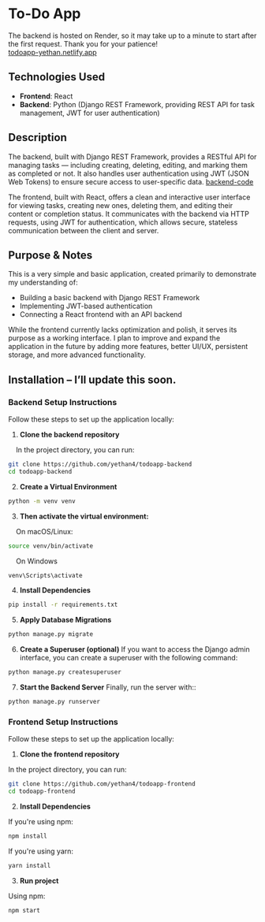 # To-Do App

The backend is hosted on Render, so it may take up to a minute to start after the first request. Thank you for your patience!<br>
[todoapp-yethan.netlify.app](https://todoapp-yethan.netlify.app/login)

## Technologies Used

- **Frontend**: React
- **Backend**: Python (Django REST Framework, providing REST API for task management, JWT for user authentication)

## Description

The backend, built with Django REST Framework, provides a RESTful API for managing tasks — including creating, deleting, editing, and marking them as completed or not. It also handles user authentication using JWT (JSON Web Tokens) to ensure secure access to user-specific data.
[backend-code](https://github.com/yethan4/todoapp-backend)

The frontend, built with React, offers a clean and interactive user interface for viewing tasks, creating new ones, deleting them, and editing their content or completion status. It communicates with the backend via HTTP requests, using JWT for authentication, which allows secure, stateless communication between the client and server.

## Purpose & Notes

This is a very simple and basic application, created primarily to demonstrate my understanding of:

* Building a basic backend with Django REST Framework
* Implementing JWT-based authentication
* Connecting a React frontend with an API backend

While the frontend currently lacks optimization and polish, it serves its purpose as a working interface. I plan to improve and expand the application in the future by adding more features, better UI/UX, persistent storage, and more advanced functionality.


## Installation – I’ll update this soon.

### Backend Setup Instructions

Follow these steps to set up the application locally:

  1. **Clone the backend repository**
  
  &nbsp;&nbsp;&nbsp;&nbsp;In the project directory, you can run:
  ```bash
  git clone https://github.com/yethan4/todoapp-backend
  cd todoapp-backend
  ```
  
  2. **Create a Virtual Environment**
  ```bash
  python -m venv venv
  ```

  3. **Then activate the virtual environment:**
  
  &nbsp;&nbsp;&nbsp;&nbsp;On macOS/Linux:
  ```bash
  source venv/bin/activate 
  ```
  &nbsp;&nbsp;&nbsp;&nbsp;On Windows
  ```bash
  venv\Scripts\activate
  ```
  4. **Install Dependencies**
  ```bash
  pip install -r requirements.txt
  ```
  5. **Apply Database Migrations**
  ```bash
  python manage.py migrate
  ```
  6. **Create a Superuser (optional)**
  If you want to access the Django admin interface, you can create a superuser with the following command:
  ```bash
  python manage.py createsuperuser
  ```
  7. **Start the Backend Server**
  Finally, run the server with::
  ```bash
  python manage.py runserver
  ```


### Frontend Setup Instructions

Follow these steps to set up the application locally:

  1. **Clone the frontend repository**
  
  In the project directory, you can run:
  
  ```bash
  git clone https://github.com/yethan4/todoapp-frontend
  cd todoapp-frontend
  ```
  
  2. **Install Dependencies**
  
  If you're using npm:
  ```bash
  npm install
  ```
  
  If you're using yarn:
  ```bash
  yarn install
  ```
  3. **Run project**
  
  Using npm:
  ```bash
  npm start
  ```
